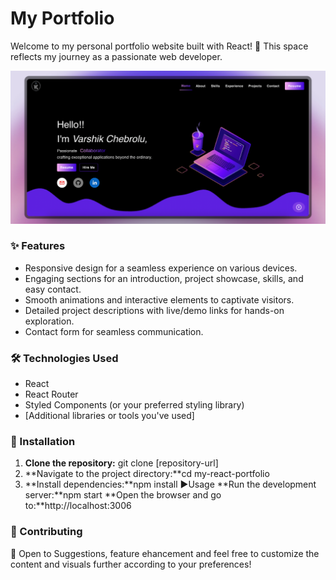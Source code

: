 # My Portfolio

Welcome to my personal portfolio website built with React! 🌟 This space reflects my journey as a passionate web developer.

![alt text](MainPage.png)

### ✨ Features

- Responsive design for a seamless experience on various devices.
- Engaging sections for an introduction, project showcase, skills, and easy contact.
- Smooth animations and interactive elements to captivate visitors.
- Detailed project descriptions with live/demo links for hands-on exploration.
- Contact form for seamless communication.

### 🛠 Technologies Used

- React
- React Router
- Styled Components (or your preferred styling library)
- [Additional libraries or tools you've used]

### 🚀 Installation

1. **Clone the repository:** git clone [repository-url]
2. **Navigate to the project directory:**cd my-react-portfolio
3. **Install dependencies:**npm install
   ▶Usage
   **Run the development server:**npm start
   **Open the browser and go to:**http://localhost:3006

### 🤝 Contributing

🎉 Open to Suggestions, feature ehancement and feel free to customize the content and visuals further according to your preferences!
